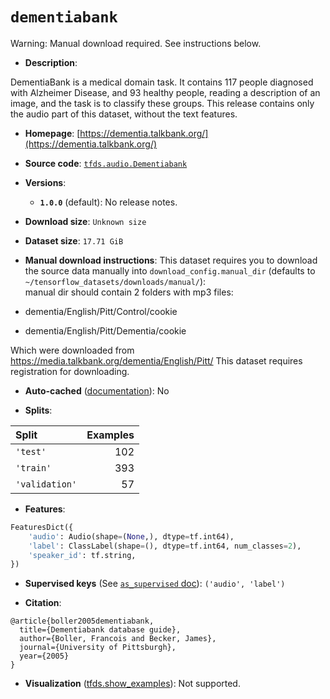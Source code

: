 <div itemscope itemtype="http://schema.org/Dataset">
  <div itemscope itemprop="includedInDataCatalog" itemtype="http://schema.org/DataCatalog">
    <meta itemprop="name" content="TensorFlow Datasets" />
  </div>

  <meta itemprop="name" content="dementiabank" />
  <meta itemprop="description" content="DementiaBank is a medical domain task. It contains 117 people diagnosed with&#10;Alzheimer Disease, and 93 healthy people, reading a description of an image, and&#10;the task is to classify these groups.&#10;This release contains only the audio part of this dataset, without the text&#10;features.&#10;&#10;To use this dataset:&#10;&#10;```python&#10;import tensorflow_datasets as tfds&#10;&#10;ds = tfds.load(&#x27;dementiabank&#x27;, split=&#x27;train&#x27;)&#10;for ex in ds.take(4):&#10;  print(ex)&#10;```&#10;&#10;See [the guide](https://www.tensorflow.org/datasets/overview) for more&#10;informations on [tensorflow_datasets](https://www.tensorflow.org/datasets).&#10;&#10;" />
  <meta itemprop="url" content="https://www.tensorflow.org/datasets/catalog/dementiabank" />
  <meta itemprop="sameAs" content="https://dementia.talkbank.org/" />
  <meta itemprop="citation" content="@article{boller2005dementiabank,&#10;  title={Dementiabank database guide},&#10;  author={Boller, Francois and Becker, James},&#10;  journal={University of Pittsburgh},&#10;  year={2005}&#10;}" />
</div>

# `dementiabank`

Warning: Manual download required. See instructions below.

*   **Description**:

DementiaBank is a medical domain task. It contains 117 people diagnosed with
Alzheimer Disease, and 93 healthy people, reading a description of an image, and
the task is to classify these groups. This release contains only the audio part
of this dataset, without the text features.

*   **Homepage**:
    [https://dementia.talkbank.org/](https://dementia.talkbank.org/)

*   **Source code**:
    [`tfds.audio.Dementiabank`](https://github.com/tensorflow/datasets/tree/master/tensorflow_datasets/audio/dementiabank.py)

*   **Versions**:

    *   **`1.0.0`** (default): No release notes.

*   **Download size**: `Unknown size`

*   **Dataset size**: `17.71 GiB`

*   **Manual download instructions**: This dataset requires you to
    download the source data manually into `download_config.manual_dir`
    (defaults to `~/tensorflow_datasets/downloads/manual/`):<br/>
    manual dir should contain 2 folders with mp3 files:

*   dementia/English/Pitt/Control/cookie

*   dementia/English/Pitt/Dementia/cookie

Which were downloaded from https://media.talkbank.org/dementia/English/Pitt/
This dataset requires registration for downloading.

*   **Auto-cached**
    ([documentation](https://www.tensorflow.org/datasets/performances#auto-caching)):
    No

*   **Splits**:

Split          | Examples
:------------- | -------:
`'test'`       | 102
`'train'`      | 393
`'validation'` | 57

*   **Features**:

```python
FeaturesDict({
    'audio': Audio(shape=(None,), dtype=tf.int64),
    'label': ClassLabel(shape=(), dtype=tf.int64, num_classes=2),
    'speaker_id': tf.string,
})
```

*   **Supervised keys** (See
    [`as_supervised` doc](https://www.tensorflow.org/datasets/api_docs/python/tfds/load#args)):
    `('audio', 'label')`

*   **Citation**:

```
@article{boller2005dementiabank,
  title={Dementiabank database guide},
  author={Boller, Francois and Becker, James},
  journal={University of Pittsburgh},
  year={2005}
}
```

*   **Visualization**
    ([tfds.show_examples](https://www.tensorflow.org/datasets/api_docs/python/tfds/visualization/show_examples)):
    Not supported.

